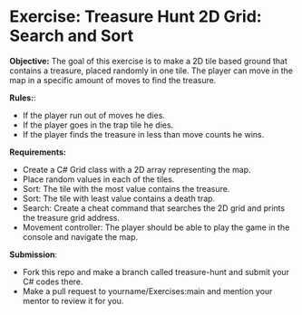 # Exercise: Treasure Hunt 2D Grid: Search and Sort

**Objective:** The goal of this exercise is to make a 2D tile based ground that contains a treasure, placed randomly in one tile. The player can move in the map in a specific amount of moves to find the treasure.

**Rules:**:
- If the player run out of moves he dies.
- If the player goes in the trap tile he dies.
- If the player finds the treasure in less than move counts he wins.

**Requirements:**
- Create a C# Grid class with a 2D array representing the map.
- Place random values in each of the tiles.
- Sort: The tile with the most value contains the treasure.
- Sort: The tile with least value contains a death trap.
- Search: Create a cheat command that searches the 2D grid and prints the treasure grid address.
- Movement controller: The player should be able to play the game in the console and navigate the map.

**Submission**:
- Fork this repo and make a branch called treasure-hunt and submit your C# codes there.
- Make a pull request to yourname/Exercises:main and mention your mentor to review it for you.
